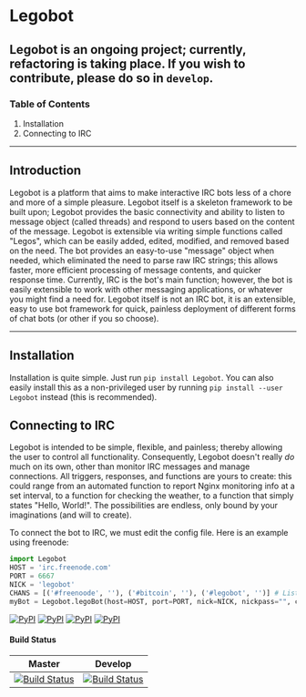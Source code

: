 # Legobot
## Legobot is an ongoing project; currently, refactoring is taking place. If you wish to contribute, please do so in `develop`.

### Table of Contents

1. Installation
2. Connecting to IRC

***

## Introduction

Legobot is a platform that aims to make interactive IRC bots less of a chore and more of a simple pleasure. Legobot itself is a skeleton framework to be built upon; Legobot provides the basic connectivity and ability to listen to message object (called threads) and respond to users based on the content of the message. Legobot is extensible via writing simple functions called "Legos", which can be easily added, edited, modified, and removed based on the need. The bot provides an easy-to-use "message" object when needed, which eliminated the need to parse raw IRC strings; this allows faster, more efficient processing of message contents, and quicker response time. Currently, IRC is the bot's main function; however, the bot is easily extensible to work with other messaging applications, or whatever you might find a need for. Legobot itself is not an IRC bot, it is an extensible, easy to use bot framework for quick, painless deployment of different forms of chat bots (or other if you so choose). 

***

## Installation

Installation is quite simple. Just run `pip install Legobot`. You can also easily install this as a non-privileged user by running `pip install --user Legobot` instead (this is recommended).

## Connecting to IRC

Legobot is intended to be simple, flexible, and painless; thereby allowing the user to control all functionality. Consequently, Legobot doesn't really *do* much on its own, other than monitor IRC messages and manage connections. All triggers, responses, and functions are yours to create: this could range from an automated function to report Nginx monitoring info at a set interval, to a function for checking the weather, to a function that simply states "Hello, World!". The possibilities are endless, only bound by your imaginations (and will to create). 

To connect the bot to IRC, we must edit the config file. Here is an example using freenode:

```python
import Legobot
HOST = 'irc.freenode.com'
PORT = 6667
NICK = 'legobot'
CHANS = [('#freenoode', ''), ('#bitcoin', ''), ('#legobot', '')] # List of tuples. Format is (channel, password)
myBot = Legobot.legoBot(host=HOST, port=PORT, nick=NICK, nickpass="", chans=CHANS)
```

[![PyPI](https://img.shields.io/pypi/pyversions/Legobot.svg?maxAge=2592000)]() [![PyPI](https://img.shields.io/pypi/wheel/Legobot.svg?maxAge=2592000)]() [![PyPI](https://img.shields.io/pypi/l/Legobot.svg?maxAge=2592000)]() [![PyPI](https://img.shields.io/pypi/status/Django.svg?maxAge=2592000)]()

#### Build Status

| Master | Develop | 
|--------|---------|
| [![Build Status](https://travis-ci.org/bbriggs/Legobot.svg?branch=master)](https://travis-ci.org/bbriggs/Legobot) | [![Build Status](https://travis-ci.org/bbriggs/Legobot.svg?branch=develop)](https://travis-ci.org/bbriggs/Legobot)
